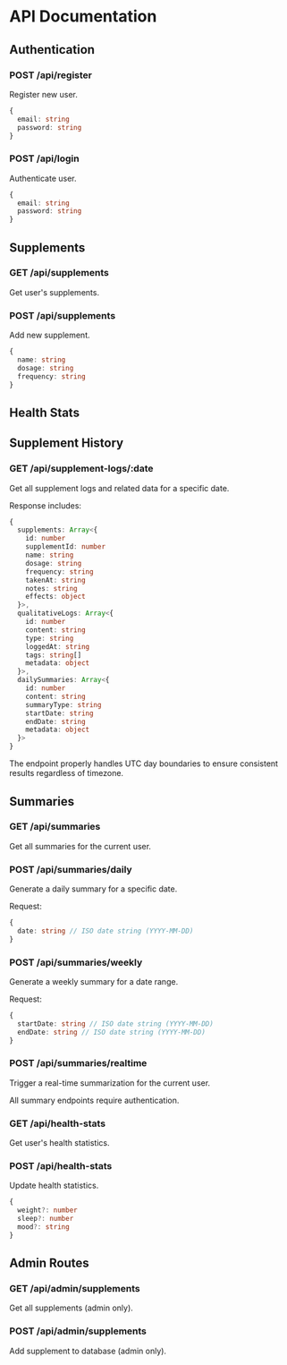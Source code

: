 
# API Documentation

## Authentication

### POST /api/register
Register new user.
```typescript
{
  email: string
  password: string
}
```

### POST /api/login
Authenticate user.
```typescript
{
  email: string
  password: string
}
```

## Supplements

### GET /api/supplements
Get user's supplements.

### POST /api/supplements
Add new supplement.
```typescript
{
  name: string
  dosage: string
  frequency: string
}
```

## Health Stats

## Supplement History

### GET /api/supplement-logs/:date
Get all supplement logs and related data for a specific date.

Response includes:
```typescript
{
  supplements: Array<{
    id: number
    supplementId: number
    name: string
    dosage: string
    frequency: string
    takenAt: string
    notes: string
    effects: object
  }>,
  qualitativeLogs: Array<{
    id: number
    content: string
    type: string
    loggedAt: string
    tags: string[]
    metadata: object
  }>,
  dailySummaries: Array<{
    id: number
    content: string
    summaryType: string
    startDate: string
    endDate: string
    metadata: object
  }>
}
```

The endpoint properly handles UTC day boundaries to ensure consistent results regardless of timezone.

## Summaries

### GET /api/summaries
Get all summaries for the current user.

### POST /api/summaries/daily
Generate a daily summary for a specific date.

Request:
```typescript
{
  date: string // ISO date string (YYYY-MM-DD)
}
```

### POST /api/summaries/weekly
Generate a weekly summary for a date range.

Request:
```typescript
{
  startDate: string // ISO date string (YYYY-MM-DD)
  endDate: string // ISO date string (YYYY-MM-DD)
}
```

### POST /api/summaries/realtime
Trigger a real-time summarization for the current user.

All summary endpoints require authentication.


### GET /api/health-stats
Get user's health statistics.

### POST /api/health-stats
Update health statistics.
```typescript
{
  weight?: number
  sleep?: number
  mood?: string
}
```

## Admin Routes

### GET /api/admin/supplements
Get all supplements (admin only).

### POST /api/admin/supplements
Add supplement to database (admin only).
